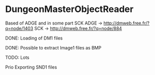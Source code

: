 # DungeonMasterObjectReader
Based of ADGE and in some part SCK
ADGE -> http://dmweb.free.fr/?q=node/1403
SCK -> http://dmweb.free.fr/?q=node/884

DONE: Loading of DM1 files

DONE: Possible to extract Image1 files as BMP

TODO: Lots

Prio Exporting SND1 files
